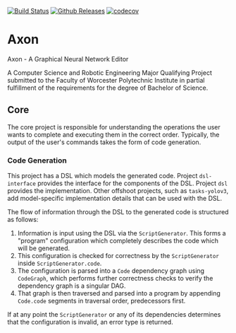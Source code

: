 [![Build Status](https://dev.azure.com/wpilib/DesktopTools/_apis/build/status/wpilibsuite.Axon?branchName=master)](https://dev.azure.com/wpilib/DesktopTools/_build/latest?definitionId=34&branchName=master)
[![Github Releases](https://img.shields.io/github/downloads/wpilibsuite/Axon/total.svg)](https://github.com/wpilibsuite/Axon/releases/latest)
[![codecov](https://codecov.io/gh/wpilibsuite/Axon/branch/master/graph/badge.svg)](https://codecov.io/gh/wpilibsuite/Axon)

# Axon

Axon - A Graphical Neural Network Editor

A Computer Science and Robotic Engineering Major Qualifying Project submitted to
the Faculty of Worcester Polytechnic Institute in partial fulfillment of the
requirements for the degree of Bachelor of Science.

## Core

The core project is responsible for understanding the operations the user wants
to complete and executing them in the correct order. Typically, the output of
the user's commands takes the form of code generation.

### Code Generation

This project has a DSL which models the generated code. Project `dsl-interface`
provides the interface for the components of the DSL. Project `dsl` provides
the implementation. Other offshoot projects, such as `tasks-yolov3`, add
model-specific implementation details that can be used with the DSL.

The flow of information through the DSL to the generated code is structured as
follows:

1. Information is input using the DSL via the `ScriptGenerator`. This forms a
"program" configuration which completely describes the code which will be
generated.
2. This configuration is checked for correctness by the `ScriptGenerator` inside
`ScriptGenerator.code`.
3. The configuration is parsed into a `Code` dependency graph using `CodeGraph`,
which performs further correctness checks to verify the dependency graph is a
singular DAG.
4. That graph is then traversed and parsed into a program by appending
`Code.code` segments in traversal order, predecessors first.

If at any point the `ScriptGenerator` or any of its dependencies determines
that the configuration is invalid, an error type is returned.
